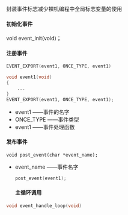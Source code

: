 封装事件标志减少裸机编程中全局标志变量的使用

#### 初始化事件

void event_init(void)；

#### 注册事件

```c
EVENT_EXPORT(event1, ONCE_TYPE, event1)
```

```c
void event1(void)
{
	...
}
EVENT_EXPORT(event1, ONCE_TYPE, event1);
```

* event1 ——事件的名字
* ONCE_TYPE ——事件类型
* event1 ——事件处理函数

#### 发布事件

```
void post_event(char *event_name);
```



* event_name ——事件名字

  ```c
  post_event(event1);
  ```

  #### 主循环调用

```c
void event_handle_loop(void)
```

